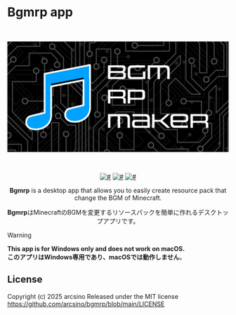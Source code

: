 # Bgmrp app
<div align="center">
    <br>
        <p>
        <img src="https://raw.githubusercontent.com/arcsino/Bgmrp/main/src/assets/img/wp.png" width="600" alt="Bgmrp">
        </p>
    <br>
    <p>
        <a href="https://www.python.org/downloads/release/python-3126/" target="_blank" rel="noopener noreferrer"><img src="https://img.shields.io/badge/python-3.12.6-blue" alt="#"></a>
        <a href="https://flet.dev/" target="_blank" rel="noopener noreferrer"><img src="https://img.shields.io/badge/flet-0.27.6-ff1463" alt="#"></a>
        <a href="#" target="_blank" rel="noopener noreferrer"><img src="https://img.shields.io/badge/license-MIT-green" alt="#"></a>
    </p>
    <p>
        <b>Bgmrp</b> is a desktop app that allows you to easily create resource pack that change the BGM of Minecraft.
    </p>
    <p>
        <b>Bgmrp</b>はMinecraftのBGMを変更するリソースパックを簡単に作れるデスクトップアプリです。
    </p>
</div>

> [!WARNING]
> <b>This app is for Windows only and does not work on macOS.</b><br>
> <b>このアプリはWindows専用であり、macOSでは動作しません</b>。

## License
Copyright (c) 2025 arcsino
Released under the MIT license<br>
https://github.com/arcsino/bgmrp/blob/main/LICENSE
